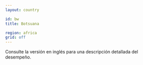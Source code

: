 ```yaml
---
layout: country

id: bw
title: Botsuana

region: africa
grid: off
---
```


Consulte la versión en inglés para una descripción detallada del desempeño.